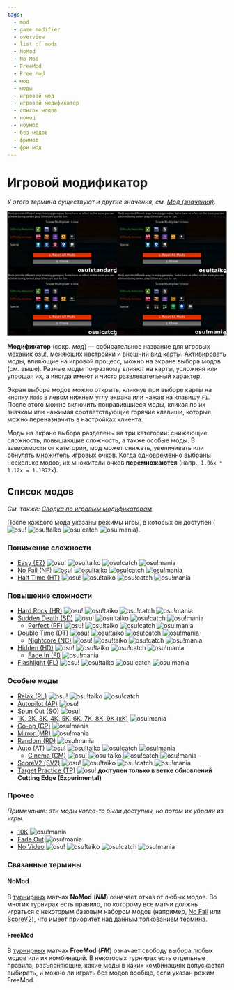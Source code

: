 ```yaml
---
tags:
  - mod
  - game modifier
  - overview
  - list of mods
  - NoMod
  - No Mod
  - FreeMod
  - Free Mod
  - мод
  - моды
  - игровой мод
  - игровой модификатор
  - список модов
  - номод
  - ноумод
  - без модов
  - фримод
  - фри мод
---
```


# Игровой модификатор

*У этого термина существуют и другие значения, см. [Мод (значения)](/wiki/Disambiguation/Mod).*

![Экран выбора модов](img/mod-selection-screen.jpg "Сравнение экранов выбора модов в osu! (слева сверху), osu!taiko (справа сверху), osu!catch (слева снизу) и osu!mania (справа снизу)")

**Модификатор** (сокр. *мод*) — собирательное название для игровых механик osu!, меняющих настройки и внешний вид [карты](/wiki/Beatmap). Активировать моды, влияющие на игровой процесс, можно на экране выбора модов (см. выше). Разные моды по-разному влияют на карты, усложняя или упрощая их, а иногда имеют и чисто развлекательный характер.

Экран выбора модов можно открыть, кликнув при выборе карты на кнопку `Mods` в левом нижнем углу экрана или нажав на клавишу `F1`. После этого можно включить понравившиеся моды, кликая по их значкам или нажимая соответствующие горячие клавиши, которые можно переназначить в настройках клиента.

Моды на экране выбора разделены на три категории: снижающие сложность, повышающие сложность, а  также особые моды. В зависимости от категории, мод может снижать, увеличивать или обнулять [множитель игровых очков](/wiki/Gameplay/Game_modifier/Mod_multiplier). Когда одновременно выбраны несколько модов, их множители очков **перемножаются** (напр., `1.06x * 1.12x = 1.1872x`).

## Список модов

*См. также: [Сводка по игровым модификаторам](/wiki/Gameplay/Game_modifier/Summary)*

После каждого мода указаны режимы игры, в которых он доступен (![][osu!] ![][osu!taiko] ![][osu!catch] ![][osu!mania]).

### Понижение сложности

- [Easy (EZ)](/wiki/Gameplay/Game_modifier/Easy) ![][osu!] ![][osu!taiko] ![][osu!catch] ![][osu!mania]
- [No Fail (NF)](/wiki/Gameplay/Game_modifier/No_Fail) ![][osu!] ![][osu!taiko] ![][osu!catch] ![][osu!mania]
- [Half Time (HT)](/wiki/Gameplay/Game_modifier/Half_Time) ![][osu!] ![][osu!taiko] ![][osu!catch] ![][osu!mania]

### Повышение сложности

- [Hard Rock (HR)](/wiki/Gameplay/Game_modifier/Hard_Rock) ![][osu!] ![][osu!taiko] ![][osu!catch] ![][osu!mania]
- [Sudden Death (SD)](/wiki/Gameplay/Game_modifier/Sudden_Death) ![][osu!] ![][osu!taiko] ![][osu!catch] ![][osu!mania]
  - [Perfect (PF)](/wiki/Gameplay/Game_modifier/Perfect) ![][osu!] ![][osu!taiko] ![][osu!catch] ![][osu!mania]
- [Double Time (DT)](/wiki/Gameplay/Game_modifier/Double_Time) ![][osu!] ![][osu!taiko] ![][osu!catch] ![][osu!mania]
  - [Nightcore (NC)](/wiki/Gameplay/Game_modifier/Nightcore) ![][osu!] ![][osu!taiko] ![][osu!catch] ![][osu!mania]
- [Hidden (HD)](/wiki/Gameplay/Game_modifier/Hidden) ![][osu!] ![][osu!taiko] ![][osu!catch] ![][osu!mania]
  - [Fade In (FI)](/wiki/Gameplay/Game_modifier/Fade_In) ![][osu!mania]
- [Flashlight (FL)](/wiki/Gameplay/Game_modifier/Flashlight) ![][osu!] ![][osu!taiko] ![][osu!catch] ![][osu!mania]

### Особые моды

- [Relax (RL)](/wiki/Gameplay/Game_modifier/Relax) ![][osu!] ![][osu!taiko] ![][osu!catch]
- [Autopilot (AP)](/wiki/Gameplay/Game_modifier/Autopilot) ![][osu!]
- [Spun Out (SO)](/wiki/Gameplay/Game_modifier/Spun_Out) ![][osu!]
- [1K, 2K, 3K, 4K, 5K, 6K, 7K, 8K, 9K (xK)](/wiki/Gameplay/Game_modifier/xK) ![][osu!mania]
- [Co-op (CP)](/wiki/Gameplay/Game_modifier/Co-op) ![][osu!mania]
- [Mirror (MR)](/wiki/Gameplay/Game_modifier/Mirror) ![][osu!mania]
- [Random (RD)](/wiki/Gameplay/Game_modifier/Random) ![][osu!mania]
- [Auto (AT)](/wiki/Gameplay/Game_modifier/Auto) ![][osu!] ![][osu!taiko] ![][osu!catch] ![][osu!mania]
  - [Cinema (CM)](/wiki/Gameplay/Game_modifier/Cinema) ![][osu!] ![][osu!taiko] ![][osu!catch] ![][osu!mania]
- [ScoreV2 (SV2)](/wiki/Gameplay/Game_modifier/ScoreV2) ![][osu!] ![][osu!taiko] ![][osu!catch] ![][osu!mania]
- [Target Practice (TP)](/wiki/Gameplay/Game_modifier/Target_Practice) ![][osu!] **доступен только в ветке обновлений Cutting Edge (Experimental)**

### Прочее

*Примечание: эти моды когда-то были доступны, но потом их убрали из игры.*

- [10K](/wiki/Gameplay/Game_modifier/10K) ![][osu!mania]
- [Fade Out](/wiki/Gameplay/Game_modifier/Fade_Out) ![][osu!mania]
- [No Video](/wiki/Gameplay/Game_modifier/No_Video) ![][osu!] ![][osu!taiko] ![][osu!catch] ![][osu!mania]

### Связанные термины

#### NoMod

В [турнирных](/wiki/Tournaments) матчах **NoMod** (***NM***) означает отказ от любых модов. Во многих турнирах есть правило, по которому все матчи должны играться с некоторым базовым набором модов (например, [No Fail](/wiki/Gameplay/Game_modifier/No_Fail) или [ScoreV2](/wiki/Gameplay/Game_modifier/ScoreV2)), что имеет приоритет над данным толкованием термина.

#### FreeMod

В [турнирных](/wiki/Tournaments) матчах **FreeMod** (***FM***) означает свободу выбора любых модов или их комбинаций. В некоторых турнирах есть отдельные правила, разъясняющие, какие моды в каких комбинациях допускается выбирать, и можно ли играть без модов вообще, если указан режим FreeMod.

[osu!]: /wiki/shared/mode/osu.png "osu!"
[osu!taiko]: /wiki/shared/mode/taiko.png "osu!taiko"
[osu!catch]: /wiki/shared/mode/catch.png "osu!catch"
[osu!mania]: /wiki/shared/mode/mania.png "osu!mania"
